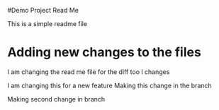#Demo Project Read Me 

This is a simple readme file

# Adding new changes to the files 

I am changing the read me file for the diff too l changes 

I am changing this for a new feature 
Making this change in the branch

Making second change in branch